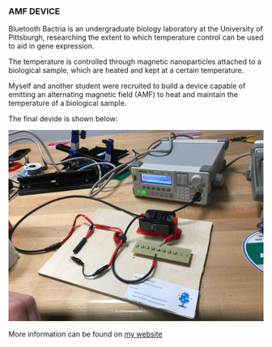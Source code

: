 ### AMF DEVICE

Bluetooth Bactria is an undergraduate biology laboratory at the University of Pittsburgh, researching the extent to which temperature control can be used to aid in gene expression. 


The temperature is controlled through magnetic nanoparticles attached to a biological sample, which are heated and kept at a certain temperature. 


Myself and another student were recruited to build a device capable of emitting an alternating magnetic field (AMF) to heat and maintain the temperature of a biological sample.

The final devide is shown below: 

![](Images/device.jpg)

More information can be found on [my website](https://www.markhofmeister.com/igem-amf-machine-1)
